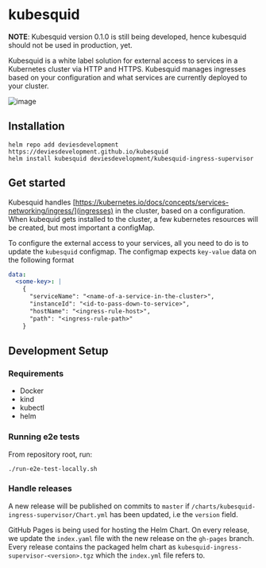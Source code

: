 # kubesquid

**NOTE**: Kubesquid version 0.1.0 is still being developed, hence kubesquid should not be used in production, yet.

Kubesquid is a white label solution for external access to services in a Kubernetes cluster via HTTP and HTTPS. Kubesquid manages ingresses based on your configuration and what services are currently deployed to your cluster.

![image](https://user-images.githubusercontent.com/8545435/170988870-119a1ff6-a452-4257-8433-8316f418c82a.png)

## Installation
```
helm repo add deviesdevelopment https://deviesdevelopment.github.io/kubesquid
helm install kubesquid deviesdevelopment/kubesquid-ingress-supervisor
````

## Get started

Kubesquid handles [https://kubernetes.io/docs/concepts/services-networking/ingress/](ingresses) in the cluster, based on a configuration. When kubequid gets installed to the cluster, a few kubernetes resources will be created, but most important a configMap.

To configure the external access to your services, all you need to do is to update the `kubesquid` configmap. The configmap expects `key-value` data on the following format

```yaml
data:
  <some-key>: |
    {
      "serviceName": "<name-of-a-service-in-the-cluster>",
      "instanceId": "<id-to-pass-down-to-service>",
      "hostName": "<ingress-rule-host>",
      "path": "<ingress-rule-path>"
    }
```

## Development Setup

### Requirements

- Docker
- kind
- kubectl
- helm

### Running e2e tests

From repository root, run:

```
./run-e2e-test-locally.sh
```

### Handle releases

A new release will be published on commits to `master` if `/charts/kubesquid-ingress-supervisor/Chart.yml` has been updated, i.e the `version` field.

GitHub Pages is being used for hosting the Helm Chart. On every release, we update the `index.yaml` file with the new release on the `gh-pages` branch. Every release contains the packaged helm chart as `kubesquid-ingress-supervisor-<version>.tgz` which the `index.yml` file refers to.

